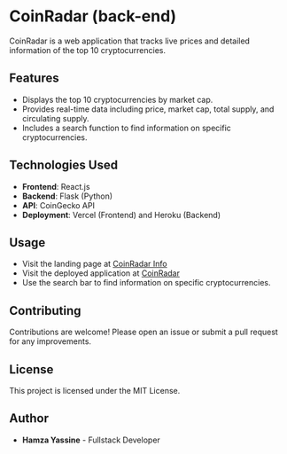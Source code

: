 # CoinRadar (back-end)

CoinRadar is a web application that tracks live prices and detailed information of the top 10 cryptocurrencies.

## Features

- Displays the top 10 cryptocurrencies by market cap.
- Provides real-time data including price, market cap, total supply, and circulating supply.
- Includes a search function to find information on specific cryptocurrencies.

## Technologies Used

- **Frontend**: React.js
- **Backend**: Flask (Python)
- **API**: CoinGecko API
- **Deployment**: Vercel (Frontend) and Heroku (Backend)

## Usage

- Visit the landing page at [CoinRadar Info](https://doncarbon.github.io/coinradar-landing/)
- Visit the deployed application at [CoinRadar](https://coinradar-frontend.vercel.app/)
- Use the search bar to find information on specific cryptocurrencies.

## Contributing

Contributions are welcome! Please open an issue or submit a pull request for any improvements.

## License
This project is licensed under the MIT License.

## Author
- **Hamza Yassine** - Fullstack Developer
